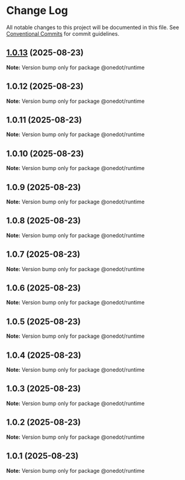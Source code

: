 # Change Log

All notable changes to this project will be documented in this file.
See [Conventional Commits](https://conventionalcommits.org) for commit guidelines.

## [1.0.13](https://github.com/onedot-js/onedot-js/compare/@onedot/runtime@1.0.12...@onedot/runtime@1.0.13) (2025-08-23)

**Note:** Version bump only for package @onedot/runtime





## 1.0.12 (2025-08-23)

**Note:** Version bump only for package @onedot/runtime





## 1.0.11 (2025-08-23)

**Note:** Version bump only for package @onedot/runtime





## 1.0.10 (2025-08-23)

**Note:** Version bump only for package @onedot/runtime





## 1.0.9 (2025-08-23)

**Note:** Version bump only for package @onedot/runtime





## 1.0.8 (2025-08-23)

**Note:** Version bump only for package @onedot/runtime





## 1.0.7 (2025-08-23)

**Note:** Version bump only for package @onedot/runtime





## 1.0.6 (2025-08-23)

**Note:** Version bump only for package @onedot/runtime





## 1.0.5 (2025-08-23)

**Note:** Version bump only for package @onedot/runtime





## 1.0.4 (2025-08-23)

**Note:** Version bump only for package @onedot/runtime





## 1.0.3 (2025-08-23)

**Note:** Version bump only for package @onedot/runtime





## 1.0.2 (2025-08-23)

**Note:** Version bump only for package @onedot/runtime





## 1.0.1 (2025-08-23)

**Note:** Version bump only for package @onedot/runtime
